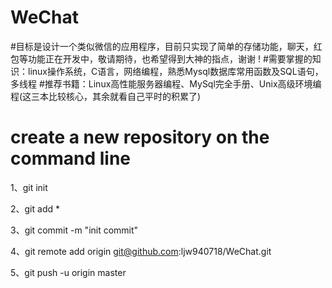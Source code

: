 # WeChat 
#目标是设计一个类似微信的应用程序，目前只实现了简单的存储功能，聊天，红包等功能正在开发中，敬请期待，也希望得到大神的指点，谢谢 !
#需要掌握的知识：linux操作系统，C语言，网络编程，熟悉Mysql数据库常用函数及SQL语句，多线程
#推荐书籍：Linux高性能服务器编程、MySql完全手册、Unix高级环境编程(这三本比较核心，其余就看自己平时的积累了)


# create a new repository on the command line

1、git init  

2、git add *  

3、git commit  -m "init commit" 

4、git remote add  origin git@github.com:ljw940718/WeChat.git

5、git push -u origin master

